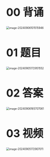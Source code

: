 # 00 背诵

<img src="https://cvp.oss-cn-shanghai.aliyuncs.com/202409061015071.png" alt="image-20240906101515946" style="zoom:50%;" />



# 01 题目

<img src="https://cvp.oss-cn-shanghai.aliyuncs.com/202409051729629.png" alt="image-20240905172951552" style="zoom:50%;" />



# 02 答案

<img src="https://cvp.oss-cn-shanghai.aliyuncs.com/202409061657157.png" alt="image-20240906165707061" style="zoom:50%;" />



# 03 视频

<img src="https://cvp.oss-cn-shanghai.aliyuncs.com/202409051729590.png" alt="image-20240905172907011" style="zoom:50%;" />